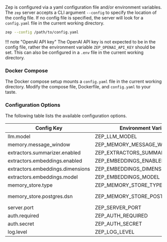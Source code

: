 Zep is configured via a yaml configuration file and/or environment variables. The `zep` server accepts a CLI argument `--config` to specify the location of the config file. If no config file is specified, the server will look for a `config.yaml` file in the current working directory.

```bash
zep --config /path/to/config.yaml
```

!!! note "OpenAI API key"
The OpenAI API key is not expected to be in the config file, rather the environment variable `ZEP_OPENAI_API_KEY` should be set. This can also be configured in a `.env` file in the current working directory.

### Docker Compose

The Docker compose setup mounts a `config.yaml` file in the current working directory. Modify the compose file, Dockerfile, and `config.yaml` to your taste.

### Configuration Options

The following table lists the available configuration options.

| Config Key                       | Environment Variable             | Default                                                      |
|----------------------------------|----------------------------------|--------------------------------------------------------------|
| llm.model                        | ZEP_LLM_MODEL                    | gpt-3.5-turbo                                                |
| memory.message_window            | ZEP_MEMORY_MESSAGE_WINDOW        | 12                                                           |
| extractors.summarizer.enabled    | ZEP_EXTRACTORS_SUMMARIZER_ENABLE | true                                                         |
| extractors.embeddings.enabled    | ZEP_EMBEDDINGS_ENABLED           | true                                                         |
| extractors.embeddings.dimensions | ZEP_EMBEDDINGS_DIMENSIONS        | 1536                                                         |
| extractors.embeddings.model      | ZEP_EMBEDDINGS_MODEL             | AdaEmbeddingV2                                               |
| memory_store.type                | ZEP_MEMORY_STORE_TYPE            | postgres                                                     |
| memory_store.postgres.dsn        | ZEP_MEMORY_STORE_POSTGRES_DSN    | postgres://postgres:postgres@localhost:5432/?sslmode=disable |
| server.port                      | ZEP_SERVER_PORT                  | 8000                                                         |
| auth.required                    | ZEP_AUTH_REQUIRED                | false                                                        |
| auth.secret                      | ZEP_AUTH_SECRET                  | Requires configuration                                       |
| log.level                        | ZEP_LOG_LEVEL                    | info                                                         |
